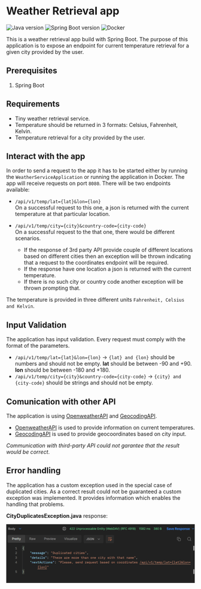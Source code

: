 # Weather Retrieval app

![Java version](https://img.shields.io/badge/Java-19-orange)
![Spring Boot version](https://img.shields.io/badge/SpringBoot-v2.7.4-brightgreen)
![Docker](https://img.shields.io/badge/Docker-20.10.21-blue)

This is a weather retrieval app build with Spring Boot. The purpose of this application is to expose an endpoint for current temperature retrieval for a given city provided by the user.

## Prerequisites

1. Spring Boot

## Requirements

- Tiny weather retrieval service.
- Temperature should be returned in 3 formats: Celsius, Fahrenheit, Kelvin.
- Temperature retrieval for a city provided by the user.

## Interact with the app

In order to send a request to the app it has to be started either by running
the `WeatherServiceApplication` or running the application in Docker.
The app will receive requests on port `8080`. There will be two endpoints available:

- `/api/v1/temp/lat={lat}&lon={lon}` <br/>
  On a successful request to this one, a json is returned with the current temperature at that particular location.

- `/api/v1/temp/city={city}&country-code={city-code}` <br/>
  On a successful request to the that one, there would be different scenarios.
  - If the response of 3rd party API provide couple of different locations based on different cities then an exception will be thrown indicating that a request to the coordinates endpoint will be required.
  - If the response have one location a json is returned with the current temperature.
  - If there is no such city or country code another exception will be thrown prompting that.

The temperature is provided in three different units `Fahrenheit, Celsius and Kelvin`.

## Input Validation

The application has input validation. Every request must comply with the format of the parameters.

- `/api/v1/temp/lat={lat}&lon={lon}` -> `{lat} and {lon}` should be numbers and should not be empty.
  **lat** should be between -90 and +90. **lon** should be between -180 and +180.
- `/api/v1/temp/city={city}&country-code={city-code}` -> `{city} and {city-code}` should be strings and should not be empty.

## Comunication with other API

The application is using [OpenweatherAPI](https://api.openweathermap.org) and [GeocodingAPI](https://openweathermap.org/api/geocoding-api).

- [OpenweatherAPI](https://api.openweathermap.org) is used to provide information on current temperatures.
- [GeocodingAPI](https://openweathermap.org/api/geocoding-api) is used to provide geocoordinates based on city input.

_Communication with third-party API could not garantee that the result would be correct_.

## Error handling

The application has a custom exception used in the special case of duplicated cities. As a correct result could not be guaranteed a custom exception was implemented. It provides information which enables the handling that problems.

**CityDuplicatesException.java** response:

![CityDuplicatesException](readme-resources/duplicateCitiesException.png)
